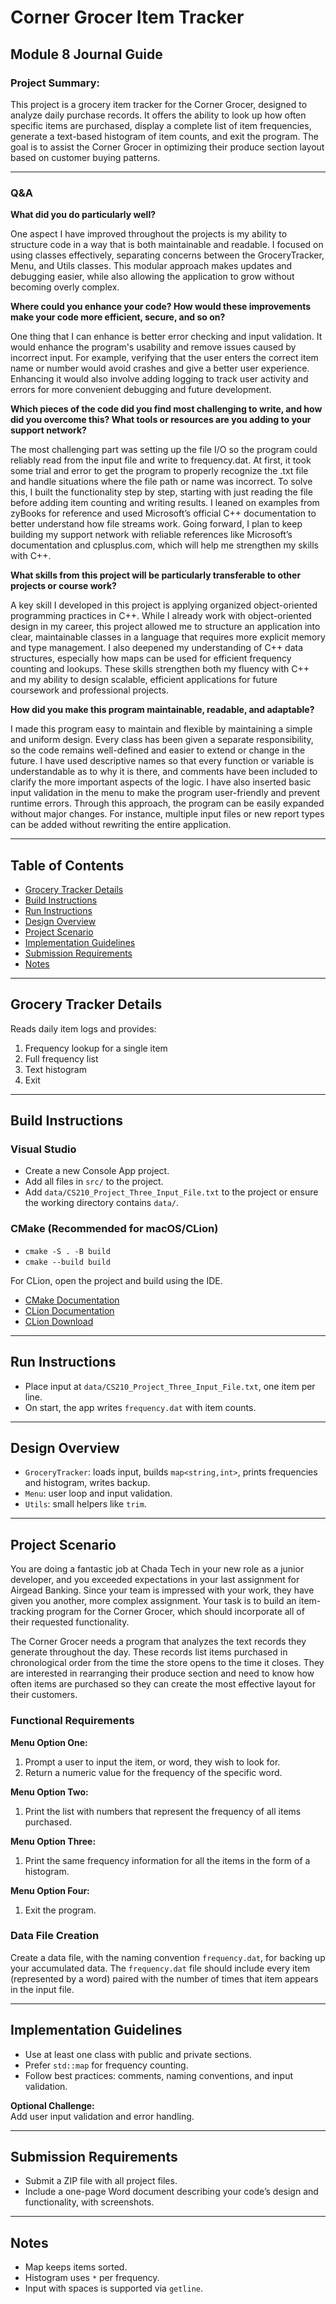 # Corner Grocer Item Tracker

## Module 8 Journal Guide

### Project Summary:

This project is a grocery item tracker for the Corner Grocer, designed to analyze daily purchase records. It offers the ability to look up how often specific items are purchased, display a complete list of item frequencies, generate a text-based histogram of item counts, and exit the program. The goal is to assist the Corner Grocer in optimizing their produce section layout based on customer buying patterns.

---

### Q&A

**What did you do particularly well?**  

One aspect I have improved throughout the projects is my ability to structure code in a way that is both maintainable and readable. I focused on using classes effectively, separating concerns between the GroceryTracker, Menu, and Utils classes. This modular approach makes updates and debugging easier, while also allowing the application to grow without becoming overly complex.

**Where could you enhance your code? How would these improvements make your code more efficient, secure, and so on?**  

One thing that I can enhance is better error checking and input validation. It would enhance the program's usability and remove issues caused by incorrect input. For example, verifying that the user enters the correct item name or number would avoid crashes and give a better user experience. Enhancing it would also involve adding logging to track user activity and errors for more convenient debugging and future development.

**Which pieces of the code did you find most challenging to write, and how did you overcome this? What tools or resources are you adding to your support network?**  

The most challenging part was setting up the file I/O so the program could reliably read from the input file and write to frequency.dat. At first, it took some trial and error to get the program to properly recognize the .txt file and handle situations where the file path or name was incorrect. To solve this, I built the functionality step by step, starting with just reading the file before adding item counting and writing results. I leaned on examples from zyBooks for reference and used Microsoft’s official C++ documentation to better understand how file streams work. Going forward, I plan to keep building my support network with reliable references like Microsoft’s documentation and cplusplus.com, which will help me strengthen my skills with C++.

**What skills from this project will be particularly transferable to other projects or course work?**  

A key skill I developed in this project is applying organized object-oriented programming practices in C++. While I already work with object-oriented design in my career, this project allowed me to structure an application into clear, maintainable classes in a language that requires more explicit memory and type management. I also deepened my understanding of C++ data structures, especially how maps can be used for efficient frequency counting and lookups. These skills strengthen both my fluency with C++ and my ability to design scalable, efficient applications for future coursework and professional projects.

**How did you make this program maintainable, readable, and adaptable?**  

I made this program easy to maintain and flexible by maintaining a simple and uniform design. Every class has been given a separate responsibility, so the code remains well-defined and easier to extend or change in the future. I have used descriptive names so that every function or variable is understandable as to why it is there, and comments have been included to clarify the more important aspects of the logic. I have also inserted basic input validation in the menu to make the program user-friendly and prevent runtime errors. Through this approach, the program can be easily expanded without major changes. For instance, multiple input files or new report types can be added without rewriting the entire application.

---

## Table of Contents

- [Grocery Tracker Details](#grocery-tracker-details)
- [Build Instructions](#build-instructions)
- [Run Instructions](#run-instructions)
- [Design Overview](#design-overview)
- [Project Scenario](#project-scenario)
- [Implementation Guidelines](#implementation-guidelines)
- [Submission Requirements](#submission-requirements)
- [Notes](#notes)

---

## Grocery Tracker Details

Reads daily item logs and provides:
1. Frequency lookup for a single item
2. Full frequency list
3. Text histogram
4. Exit

---

## Build Instructions

### Visual Studio
- Create a new Console App project.
- Add all files in `src/` to the project.
- Add `data/CS210_Project_Three_Input_File.txt` to the project or ensure the working directory contains `data/`.

### CMake (Recommended for macOS/CLion)
- `cmake -S . -B build`
- `cmake --build build`

For CLion, open the project and build using the IDE.

- [CMake Documentation](https://cmake.org/cmake/help/latest/index.html)
- [CLion Documentation](https://www.jetbrains.com/help/clion/quick-start-guide.html)
- [CLion Download](https://www.jetbrains.com/clion/download/)

---

## Run Instructions

- Place input at `data/CS210_Project_Three_Input_File.txt`, one item per line.
- On start, the app writes `frequency.dat` with item counts.

---

## Design Overview

- `GroceryTracker`: loads input, builds `map<string,int>`, prints frequencies and histogram, writes backup.
- `Menu`: user loop and input validation.
- `Utils`: small helpers like `trim`.

---

## Project Scenario

You are doing a fantastic job at Chada Tech in your new role as a junior developer, and you exceeded expectations in your last assignment for Airgead Banking. Since your team is impressed with your work, they have given you another, more complex assignment. Your task is to build an item-tracking program for the Corner Grocer, which should incorporate all of their requested functionality.

The Corner Grocer needs a program that analyzes the text records they generate throughout the day. These records list items purchased in chronological order from the time the store opens to the time it closes. They are interested in rearranging their produce section and need to know how often items are purchased so they can create the most effective layout for their customers.

### Functional Requirements

**Menu Option One:**
1. Prompt a user to input the item, or word, they wish to look for.
2. Return a numeric value for the frequency of the specific word.

**Menu Option Two:**
1. Print the list with numbers that represent the frequency of all items purchased.

**Menu Option Three:**
1. Print the same frequency information for all the items in the form of a histogram.

**Menu Option Four:**
1. Exit the program.

### Data File Creation

Create a data file, with the naming convention `frequency.dat`, for backing up your accumulated data. The `frequency.dat` file should include every item (represented by a word) paired with the number of times that item appears in the input file.

---

## Implementation Guidelines

- Use at least one class with public and private sections.
- Prefer `std::map` for frequency counting.
- Follow best practices: comments, naming conventions, and input validation.

**Optional Challenge:**  
Add user input validation and error handling.

---

## Submission Requirements

- Submit a ZIP file with all project files.
- Include a one-page Word document describing your code’s design and functionality, with screenshots.

---

## Notes

- Map keeps items sorted.
- Histogram uses `*` per frequency.
- Input with spaces is supported via `getline`.
